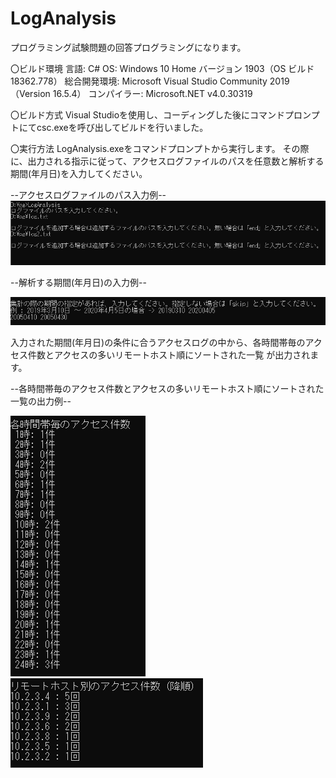 # LogAnalysis
プログラミング試験問題の回答プログラミングになります。

〇ビルド環境
言語: C# 
OS: Windows 10 Home バージョン 1903（OS ビルド 18362.778） 
総合開発環境: Microsoft Visual Studio Community 2019（Version 16.5.4） 
コンパイラー: Microsoft.NET v4.0.30319 

〇ビルド方式 
Visual Studioを使用し、コーディングした後にコマンドプロンプトにてcsc.exeを呼び出してビルドを行いました。

〇実行方法
LogAnalysis.exeをコマンドプロンプトから実行します。
その際に、出力される指示に従って、アクセスログファイルのパスを任意数と解析する期間(年月日)を入力してください。

--アクセスログファイルのパス入力例--
![入力サンプル1](sample1.PNG)

--解析する期間(年月日)の入力例--

![入力サンプル2](sample2.PNG)

入力された期間(年月日)の条件に合うアクセスログの中から、各時間帯毎のアクセス件数とアクセスの多いリモートホスト順にソートされた一覧
が出力されます。

--各時間帯毎のアクセス件数とアクセスの多いリモートホスト順にソートされた一覧の出力例--

![出力サンプル1](sample3.PNG)   ![出力サンプル2](sample4.PNG)
